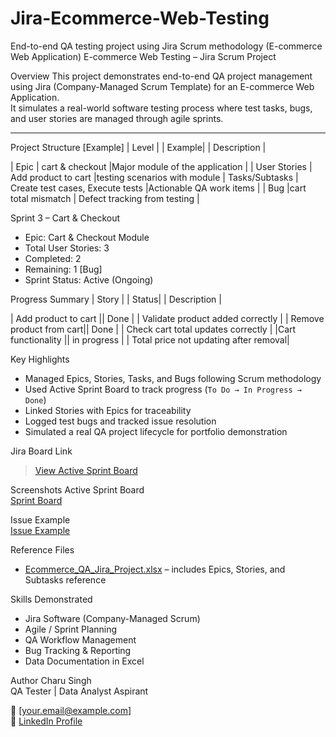 # Jira-Ecommerce-Web-Testing
End-to-end QA testing project using Jira Scrum methodology (E-commerce Web Application)
 E-commerce Web Testing – Jira Scrum Project

 Overview
This project demonstrates end-to-end QA project management using Jira (Company-Managed Scrum Template) for an E-commerce Web Application.  
It simulates a real-world software testing process where test tasks, bugs, and user stories are managed through agile sprints.

---

 Project Structure [Example]
| Level |        | Example|                        | Description |

| Epic           | cart & checkout                  |Major module of the application |
| User Stories   | Add product to cart              |testing scenarios with module 
| Tasks/Subtasks | Create test cases, Execute tests |Actionable QA work items |
| Bug            |cart total mismatch               | Defect tracking from testing |

 Sprint 3 – Cart & Checkout
- Epic: Cart & Checkout Module  
- Total User Stories: 3 
- Completed: 2
- Remaining: 1 [Bug]  
- Sprint Status: Active (Ongoing)  

Progress Summary
| Story |                 | Status|                    | Description |

| Add product to cart     ||  Done       | | Validate product added correctly      |
| Remove product from cart||  Done       | | Check cart total updates correctly    |
|Cart functionality       || in progress | | Total price not updating after removal|

 Key Highlights
- Managed Epics, Stories, Tasks, and Bugs following Scrum methodology  
- Used Active Sprint Board to track progress (`To Do → In Progress → Done`)  
- Linked Stories with Epics for traceability  
- Logged test bugs and tracked issue resolution  
- Simulated a real QA project lifecycle for portfolio demonstration  


Jira Board Link
> [View Active Sprint Board](https://charusingh15613.atlassian.net/jira/software/c/projects/ECWT/boards/166)



 Screenshots
Active Sprint Board  
[Sprint Board](./screenshots/sprint_board_active.png)

Issue Example  
[Issue Example](./screenshots/issue_example.png)


 Reference Files
- [Ecommerce_QA_Jira_Project.xlsx](./Ecommerce_QA_Jira_Project.xlsx) – includes Epics, Stories, and Subtasks reference  

 Skills Demonstrated
- Jira Software (Company-Managed Scrum)
- Agile / Sprint Planning
- QA Workflow Management
- Bug Tracking & Reporting
- Data Documentation in Excel



Author
Charu Singh  
QA Tester | Data Analyst Aspirant

📧 [your.email@example.com]  
🔗 [LinkedIn Profile](https://www.linkedin.com/in/charu20/)
